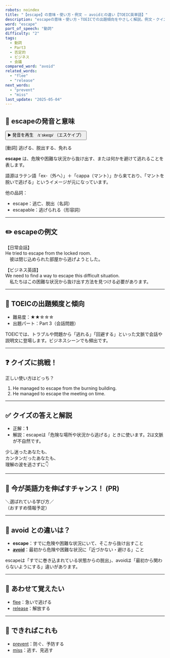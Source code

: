 ```yaml
---
robots: noindex
title: "【escape】の意味・使い方・例文 ― avoidとの違い【TOEIC英単語】"
description: "escapeの意味・使い方・TOEICでの出題傾向をやさしく解説。例文・クイズ付きでavoidとの違いもわかりやすく学べます。"
word: "escape"
part_of_speech: "動詞"
difficulty: "2"
tags:
  - 動詞
  - Part3
  - 否定的
  - ビジネス
  - 会議
compared_word: "avoid"
related_words:
  - "flee"
  - "release"
next_words:
  - "prevent"
  - "miss"
last_update: "2025-05-04"
---
```


## 🔰 escapeの発音と意味

<button class="play-audio" onclick="playTTS('escape')">
  <span class="play-audio-main">
    ▶️ 発音を再生　/ɪˈskeɪp/
  </span>
  <span class="play-audio-sub">
    （エスケイプ）
  </span>
</button>

[動詞] 逃げる、脱出する、免れる

**escape** は、危険や困難な状況から抜け出す、または何かを避けて逃れることを表します。

語源はラテン語「ex-（外へ）」＋「cappa（マント）」から来ており、「マントを脱いで逃げる」というイメージが元になっています。

他の品詞：  
- escape：逃亡、脱出（名詞）
- escapable：逃げられる（形容詞）

---

## ✏️ escapeの例文

【日常会話】  
He tried to escape from the locked room.  
　彼は閉じ込められた部屋から逃げようとした。

【ビジネス英語】  
We need to find a way to escape this difficult situation.  
　私たちはこの困難な状況から抜け出す方法を見つける必要があります。

---

## 🎯 TOEICの出題頻度と傾向

- 難易度：★★☆☆☆
- 出題パート：Part 3（会話問題）

TOEICでは、トラブルや問題から「逃れる」「回避する」といった文脈で会話や説明文に登場します。ビジネスシーンでも頻出です。

---

## ❓ クイズに挑戦！

正しい使い方はどっち？

1. He managed to escape from the burning building.  
2. He managed to escape the meeting on time.

---

## ✅ クイズの答えと解説

- 正解：**1**
- 解説：escapeは「危険な場所や状況から逃げる」ときに使います。2は文脈が不自然です。

少し迷ったあなたも、  
カンタンだったあなたも、  
理解の波を逃さずに👇️

---

## 🚀 今が英語力を伸ばすチャンス！ (PR)

<div class="info-center">
＼選ばれている学び方／<br>  
（おすすめ情報予定）
</div>

---

## 🤔  avoid との違いは？

- **escape**：すでに危険や困難な状況にいて、そこから抜け出すこと
- **[avoid](/word/avoid)**：最初から危険や困難な状況に「近づかない・避ける」こと

escapeは「すでに巻き込まれている状態からの脱出」、avoidは「最初から関わらないようにする」違いがあります。

---

## 🧩 あわせて覚えたい

- [flee](/word/flee)：急いで逃げる
- [release](/word/release)：解放する

---

## 📖 できればこれも

- [prevent](/word/prevent)：防ぐ、予防する
- [miss](/word/miss)：逃す、見逃す

<!-- cvid: aid14_bid31 -->
